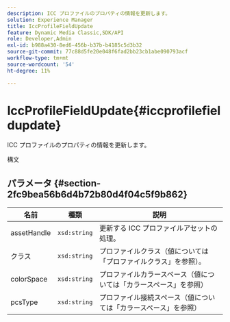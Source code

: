 ```yaml
---
description: ICC プロファイルのプロパティの情報を更新します。
solution: Experience Manager
title: IccProfileFieldUpdate
feature: Dynamic Media Classic,SDK/API
role: Developer,Admin
exl-id: b988a430-8ed6-456b-b37b-b4185c5d3b32
source-git-commit: 77c88d5fe20e048f6fad2bb23cb1abe090793acf
workflow-type: tm+mt
source-wordcount: '54'
ht-degree: 11%

---
```


# IccProfileFieldUpdate{#iccprofilefieldupdate}

ICC プロファイルのプロパティの情報を更新します。

構文

## パラメータ {#section-2fc9bea56b6d4b72b80d4f04c5f9b862}

| 名前 | 種類 | 説明 |
|---|---|---|
| assetHandle | `xsd:string` | 更新する ICC プロファイルアセットの処理。 |
| クラス | `xsd:string` | プロファイルクラス（値については「プロファイルクラス」を参照）。 |
| colorSpace | `xsd:string` | プロファイルカラースペース（値については「カラースペース」を参照） |
| pcsType | `xsd:string` | プロファイル接続スペース（値については「カラースペース」を参照） |
